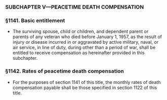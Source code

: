 ### SUBCHAPTER V—PEACETIME DEATH COMPENSATION

### §1141. Basic entitlement
* The surviving spouse, child or children, and dependent parent or parents of any veteran who died before January 1, 1957, as the result of injury or disease incurred in or aggravated by active military, naval, or air service, in line of duty, during other than a period of war, shall be entitled to receive compensation as hereinafter provided in this subchapter.

### §1142. Rates of peacetime death compensation
* For the purposes of section 1141 of this title, the monthly rates of death compensation payable shall be those specified in section 1122 of this title.